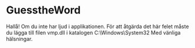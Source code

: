 # GuesstheWord
Hallå!
Om du inte har ljud i applikationen.
För att åtgärda det här felet måste du lägga till filen vmp.dll i katalogen C:\Windows\System32
Med vänliga hälsningar.

